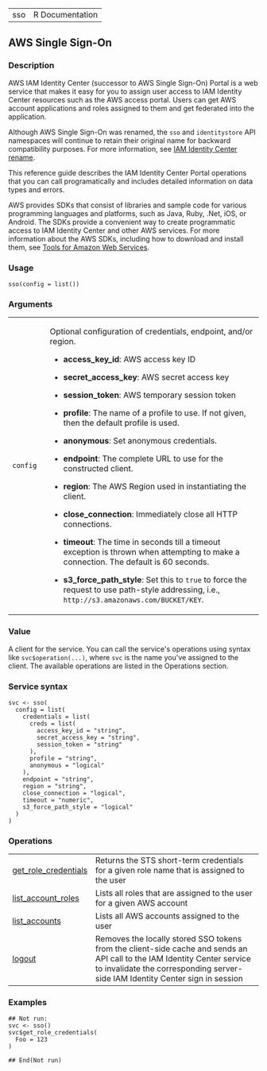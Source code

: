 <table style="width: 100%;">
<tbody>
<tr class="odd">
<td>sso</td>
<td style="text-align: right;">R Documentation</td>
</tr>
</tbody>
</table>

## AWS Single Sign-On

### Description

AWS IAM Identity Center (successor to AWS Single Sign-On) Portal is a
web service that makes it easy for you to assign user access to IAM
Identity Center resources such as the AWS access portal. Users can get
AWS account applications and roles assigned to them and get federated
into the application.

Although AWS Single Sign-On was renamed, the `sso` and `identitystore`
API namespaces will continue to retain their original name for backward
compatibility purposes. For more information, see [IAM Identity Center
rename](https://docs.aws.amazon.com/singlesignon/latest/userguide/what-is.html#renamed).

This reference guide describes the IAM Identity Center Portal operations
that you can call programatically and includes detailed information on
data types and errors.

AWS provides SDKs that consist of libraries and sample code for various
programming languages and platforms, such as Java, Ruby, .Net, iOS, or
Android. The SDKs provide a convenient way to create programmatic access
to IAM Identity Center and other AWS services. For more information
about the AWS SDKs, including how to download and install them, see
[Tools for Amazon Web
Services](https://aws.amazon.com/developer/tools/).

### Usage

    sso(config = list())

### Arguments

<table>
<colgroup>
<col style="width: 15%" />
<col style="width: 85%" />
</colgroup>
<tbody>
<tr class="odd">
<td><code id="sso_:_config">config</code></td>
<td><p>Optional configuration of credentials, endpoint, and/or
region.</p>
<ul>
<li><p><strong>access_key_id</strong>: AWS access key ID</p></li>
<li><p><strong>secret_access_key</strong>: AWS secret access
key</p></li>
<li><p><strong>session_token</strong>: AWS temporary session
token</p></li>
<li><p><strong>profile</strong>: The name of a profile to use. If not
given, then the default profile is used.</p></li>
<li><p><strong>anonymous</strong>: Set anonymous credentials.</p></li>
<li><p><strong>endpoint</strong>: The complete URL to use for the
constructed client.</p></li>
<li><p><strong>region</strong>: The AWS Region used in instantiating the
client.</p></li>
<li><p><strong>close_connection</strong>: Immediately close all HTTP
connections.</p></li>
<li><p><strong>timeout</strong>: The time in seconds till a timeout
exception is thrown when attempting to make a connection. The default is
60 seconds.</p></li>
<li><p><strong>s3_force_path_style</strong>: Set this to
<code>true</code> to force the request to use path-style addressing,
i.e., <code
style="white-space: pre;">⁠http://s3.amazonaws.com/BUCKET/KEY⁠</code>.</p></li>
</ul></td>
</tr>
</tbody>
</table>

### Value

A client for the service. You can call the service's operations using
syntax like `svc$operation(...)`, where `svc` is the name you've
assigned to the client. The available operations are listed in the
Operations section.

### Service syntax

    svc <- sso(
      config = list(
        credentials = list(
          creds = list(
            access_key_id = "string",
            secret_access_key = "string",
            session_token = "string"
          ),
          profile = "string",
          anonymous = "logical"
        ),
        endpoint = "string",
        region = "string",
        close_connection = "logical",
        timeout = "numeric",
        s3_force_path_style = "logical"
      )
    )

### Operations

<table>
<tbody>
<tr class="odd">
<td style="text-align: left;"><a href="../sso_get_role_credentials/"> get_role_credentials </a></td>
<td style="text-align: left;">Returns the STS short-term credentials for
a given role name that is assigned to the user</td>
</tr>
<tr class="even">
<td style="text-align: left;"><a href="../sso_list_account_roles/"> list_account_roles </a></td>
<td style="text-align: left;">Lists all roles that are assigned to the
user for a given AWS account</td>
</tr>
<tr class="odd">
<td style="text-align: left;"><a href="../sso_list_accounts/"> list_accounts </a></td>
<td style="text-align: left;">Lists all AWS accounts assigned to the
user</td>
</tr>
<tr class="even">
<td style="text-align: left;"><a href="../sso_logout/"> logout </a></td>
<td style="text-align: left;">Removes the locally stored SSO tokens from
the client-side cache and sends an API call to the IAM Identity Center
service to invalidate the corresponding server-side IAM Identity Center
sign in session</td>
</tr>
</tbody>
</table>

### Examples

    ## Not run: 
    svc <- sso()
    svc$get_role_credentials(
      Foo = 123
    )

    ## End(Not run)
